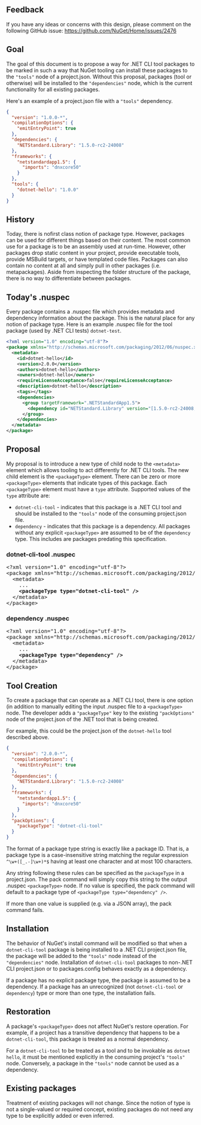 ## Feedback

If you have any ideas or concerns with this design, please comment on the following GitHub issue:
https://github.com/NuGet/Home/issues/2476

## Goal

The goal of this document is to propose a way for .NET CLI tool packages to be marked in such a way that NuGet tooling can install these packages to the `"tools"` node of a project.json. Without this proposal, packages (tool or otherwise) will be installed to the `"dependencies"` node, which is the current functionality for all existing packages.

Here's an example of a project.json file with a `"tools"` dependency.

```json
{
  "version": "1.0.0-*",
  "compilationOptions": {
    "emitEntryPoint": true
  },
  "dependencies": {
    "NETStandard.Library": "1.5.0-rc2-24008"
  },
  "frameworks": {
    "netstandardapp1.5": {
      "imports": "dnxcore50"
    }
  },
  "tools": {
    "dotnet-hello": "1.0.0"
  }
}
```

## History

Today, there is nofirst class notion of package type. However, packages can be used for different things based on their content. The most common use for a package is to be an assembly used at run-time. However, other packages drop static content in your project, provide executable tools, provide MSBuild targets, or have templated code files. Packages can also contain no content at all and simply pull in other packages (i.e. metapackages). Aside from inspecting the folder structure of the package, there is no way to differentiate between packages.

## Today's .nuspec

Every package contains a .nuspec file which provides metadata and dependency information about the package. This is the natural place for any notion of package type. Here is an example .nuspec file for the tool package (used by .NET CLI tests) `dotnet-test`.

```xml
<?xml version="1.0" encoding="utf-8"?>
<package xmlns="http://schemas.microsoft.com/packaging/2012/06/nuspec.xsd">
  <metadata>
    <id>dotnet-hello</id>
    <version>2.0.0</version>
    <authors>dotnet-hello</authors>
    <owners>dotnet-hello</owners>
    <requireLicenseAcceptance>false</requireLicenseAcceptance>
    <description>dotnet-hello</description>
    <tags></tags>
    <dependencies>
      <group targetFramework=".NETStandardApp1.5">
        <dependency id="NETStandard.Library" version="[1.5.0-rc2-24008, )" />
      </group>
    </dependencies>
  </metadata>
</package>
```

## Proposal

My proposal is to introduce a new type of child node to the `<metadata>` element which allows tooling to act differently for .NET CLI tools. The new child element is the `<packageType>` element. There can be zero or more `<packageType>` elements that indicate types of this package. Each `<packageType>` element must have a `type` attribute. Supported values of the `type` attribute are:

- `dotnet-cli-tool` - indicates that this package is a .NET CLI tool and should be installed to the `"tools"` node of the consuming project.json file.
- `dependency` - indicates that this package is a dependency. All packages without any explicit `<packageType>` are assumed to be of the `dependency` type. This includes are packages predating this specification.

### dotnet-cli-tool .nuspec

<pre>
&lt;?xml version="1.0" encoding="utf-8"?&gt;
&lt;package xmlns="http://schemas.microsoft.com/packaging/2012/06/nuspec.xsd"&gt;
  &lt;metadata&gt;
    ...
    <b>&lt;packageType type="dotnet-cli-tool" /&gt;</b>
  &lt;/metadata&gt;
&lt;/package&gt;
</pre>

### dependency .nuspec

<pre>
&lt;?xml version="1.0" encoding="utf-8"?&gt;
&lt;package xmlns="http://schemas.microsoft.com/packaging/2012/06/nuspec.xsd"&gt;
  &lt;metadata&gt;
    ...
    <b>&lt;packageType type="dependency" /&gt;</b>
  &lt;/metadata&gt;
&lt;/package&gt;
</pre>

## Tool Creation

To create a package that can operate as a .NET CLI tool, there is one option (in addition to manually editing the input .nuspec file to a `<packageType>` node. The developer adds a `"packageType"` key to the existing `"packOptions"` node of the project.json of the .NET tool that is being created.

For example, this could be the project.json of the `dotnet-hello` tool described above.

```json
{
  "version": "2.0.0-*",
  "compilationOptions": {
    "emitEntryPoint": true
  },
  "dependencies": {
    "NETStandard.Library": "1.5.0-rc2-24008"
  },
  "frameworks": {
    "netstandardapp1.5": {
      "imports": "dnxcore50"
    }
  },
  "packOptions": {
    "packageType": "dotnet-cli-tool"
  }
}
```

The format of a package type string is exactly like a package ID. That is, a package type is a case-insensitive string matching the regular expression `^\w+([_.-]\w+)*$` having at least one character and at most 100 characters. 

Any string following these rules can be specified as the `packageType` in a project.json. The pack command will simply copy this string to the output .nuspec `<packageType>` node. If no value is specified, the pack command will default to a package type of `<packageType type="dependency" />`.

If more than one value is supplied (e.g. via a JSON array), the pack command fails.

## Installation

The behavior of NuGet's install command will be modified so that when a `dotnet-cli-tool` package is being installed to a .NET CLI project.json file, the package will be added to the `"tools"` node instead of the `"dependencies"` node. Installation of `dotnet-cli-tool` packages to non-.NET CLI project.json or to packages.config behaves exactly as a dependency.

If a package has no explicit package type, the package is assumed to be a dependency. If a package has an unrecognized (not `dotnet-cli-tool` or `dependency`) type or more than one type, the installation fails.

## Restoration

A package's `<packageType>` does not affect NuGet's restore operation. For example, if a project has a transitive dependency that happens to be a `dotnet-cli-tool`, this package is treated as a normal dependency.

For a `dotnet-cli-tool` to be treated as a tool and to be invokable as `dotnet hello`, it must be mentioned explicitly in the consuming project's `"tools"` node. Conversely, a package in the `"tools"` node cannot be used as a dependency. 

## Existing packages

Treatment of existing packages will not change. Since the notion of type is not a single-valued or required concept, existing packages do not need any type to be explicitly added or even inferred.